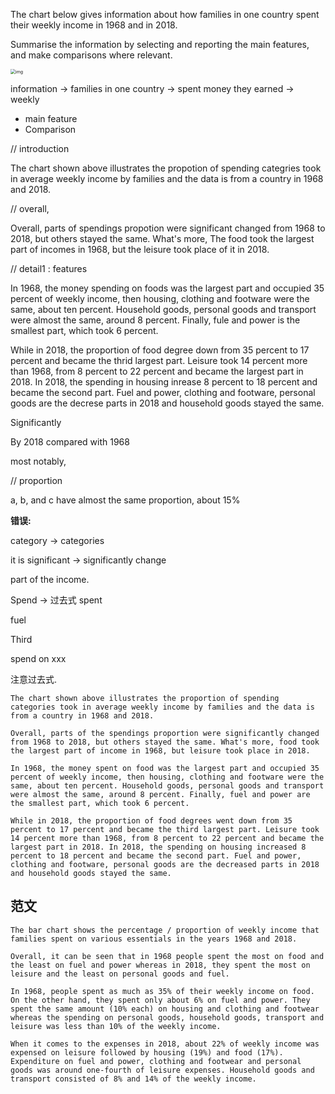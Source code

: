 The chart below gives information about how families in one country spent their weekly income in 1968 and in 2018.

Summarise the information by selecting and reporting the main features, and make comparisons where relevant.



<img src="https://static.ieltsbro.com/base_service/base/image/1664185045803.png" alt="img" style="zoom:50%;" />

information -> families in one country -> spent money they earned -> weekly 

- main feature
- Comparison

// introduction

The chart shown above illustrates the propotion of spending categries took in average weekly income by families and the data is from a country in 1968 and 2018.

// overall, 

Overall, parts of spendings propotion were significant changed from 1968 to 2018, but others stayed the same. What's more, The food took the largest part of incomes in 1968, but the leisure took place of it in 2018.

// detail1 : features

In 1968, the money spending on foods was the largest part and occupied 35 percent of weekly income, then housing, clothing and footware were the same, about ten percent. Household goods, personal goods and transport were almost the same, around 8 percent. Finally, fule and power is the smallest part, which took 6 percent. 

While in 2018, the proportion of food degree down from 35 percent to 17 percent and became the thrid largest part. Leisure took 14 percent more than 1968, from 8 percent to 22 percent and became the largest part in 2018. In 2018, the spending in housing inrease 8 percent to 18 percent and became the second part. Fuel and power, clothing and footware, personal goods are the decrese parts in 2018 and household goods stayed the same.





Significantly

By 2018 compared with 1968

most notably, 

// proportion

a, b, and c have almost the same proportion, about 15%



**错误:**

category -> categories

it is significant -> significantly change

part of the income.

Spend -> 过去式 spent

fuel

Third

spend on xxx

注意过去式.



```text
The chart shown above illustrates the proportion of spending categories took in average weekly income by families and the data is from a country in 1968 and 2018.

Overall, parts of the spendings proportion were significantly changed from 1968 to 2018, but others stayed the same. What's more, food took the largest part of income in 1968, but leisure took place in 2018.

In 1968, the money spent on food was the largest part and occupied 35 percent of weekly income, then housing, clothing and footware were the same, about ten percent. Household goods, personal goods and transport were almost the same, around 8 percent. Finally, fuel and power are the smallest part, which took 6 percent. 

While in 2018, the proportion of food degrees went down from 35 percent to 17 percent and became the third largest part. Leisure took 14 percent more than 1968, from 8 percent to 22 percent and became the largest part in 2018. In 2018, the spending on housing increased 8 percent to 18 percent and became the second part. Fuel and power, clothing and footware, personal goods are the decreased parts in 2018 and household goods stayed the same.
```



## 范文

```text
The bar chart shows the percentage / proportion of weekly income that families spent on various essentials in the years 1968 and 2018. 

Overall, it can be seen that in 1968 people spent the most on food and the least on fuel and power whereas in 2018, they spent the most on leisure and the least on personal goods and fuel. 

In 1968, people spent as much as 35% of their weekly income on food. On the other hand, they spent only about 6% on fuel and power. They spent the same amount (10% each) on housing and clothing and footwear whereas the spending on personal goods, household goods, transport and leisure was less than 10% of the weekly income. 

When it comes to the expenses in 2018, about 22% of weekly income was expensed on leisure followed by housing (19%) and food (17%). Expenditure on fuel and power, clothing and footwear and personal goods was around one-fourth of leisure expenses. Household goods and transport consisted of 8% and 14% of the weekly income.
```

